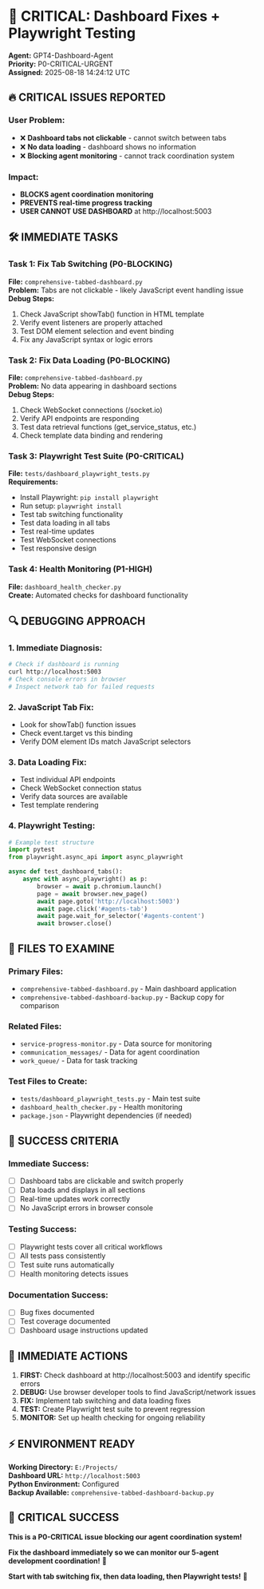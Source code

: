 # 🚨 CRITICAL: Dashboard Fixes + Playwright Testing

**Agent:** GPT4-Dashboard-Agent  
**Priority:** P0-CRITICAL-URGENT  
**Assigned:** 2025-08-18 14:24:12 UTC

## 🔥 CRITICAL ISSUES REPORTED

### **User Problem:**
- ❌ **Dashboard tabs not clickable** - cannot switch between tabs
- ❌ **No data loading** - dashboard shows no information
- ❌ **Blocking agent monitoring** - cannot track coordination system

### **Impact:**
- **BLOCKS agent coordination monitoring**
- **PREVENTS real-time progress tracking** 
- **USER CANNOT USE DASHBOARD** at http://localhost:5003

## 🛠️ IMMEDIATE TASKS

### Task 1: Fix Tab Switching (P0-BLOCKING)
**File:** `comprehensive-tabbed-dashboard.py`  
**Problem:** Tabs are not clickable - likely JavaScript event handling issue  
**Debug Steps:**
1. Check JavaScript showTab() function in HTML template
2. Verify event listeners are properly attached
3. Test DOM element selection and event binding
4. Fix any JavaScript syntax or logic errors

### Task 2: Fix Data Loading (P0-BLOCKING)  
**File:** `comprehensive-tabbed-dashboard.py`  
**Problem:** No data appearing in dashboard sections  
**Debug Steps:**
1. Check WebSocket connections (/socket.io)
2. Verify API endpoints are responding
3. Test data retrieval functions (get_service_status, etc.)
4. Check template data binding and rendering

### Task 3: Playwright Test Suite (P0-CRITICAL)
**File:** `tests/dashboard_playwright_tests.py`  
**Requirements:**
- Install Playwright: `pip install playwright`
- Run setup: `playwright install`
- Test tab switching functionality
- Test data loading in all tabs
- Test real-time updates
- Test WebSocket connections
- Test responsive design

### Task 4: Health Monitoring (P1-HIGH)
**File:** `dashboard_health_checker.py`  
**Create:** Automated checks for dashboard functionality

## 🔍 DEBUGGING APPROACH

### 1. **Immediate Diagnosis:**
```bash
# Check if dashboard is running
curl http://localhost:5003
# Check console errors in browser
# Inspect network tab for failed requests
```

### 2. **JavaScript Tab Fix:**
- Look for showTab() function issues
- Check event.target vs this binding
- Verify DOM element IDs match JavaScript selectors

### 3. **Data Loading Fix:**
- Test individual API endpoints
- Check WebSocket connection status
- Verify data sources are available
- Test template rendering

### 4. **Playwright Testing:**
```python
# Example test structure
import pytest
from playwright.async_api import async_playwright

async def test_dashboard_tabs():
    async with async_playwright() as p:
        browser = await p.chromium.launch()
        page = await browser.new_page()
        await page.goto('http://localhost:5003')
        await page.click('#agents-tab')
        await page.wait_for_selector('#agents-content')
        await browser.close()
```

## 📁 FILES TO EXAMINE

### **Primary Files:**
- `comprehensive-tabbed-dashboard.py` - Main dashboard application
- `comprehensive-tabbed-dashboard-backup.py` - Backup copy for comparison

### **Related Files:**
- `service-progress-monitor.py` - Data source for monitoring
- `communication_messages/` - Data for agent coordination
- `work_queue/` - Data for task tracking

### **Test Files to Create:**
- `tests/dashboard_playwright_tests.py` - Main test suite
- `dashboard_health_checker.py` - Health monitoring
- `package.json` - Playwright dependencies (if needed)

## 🎯 SUCCESS CRITERIA

### **Immediate Success:**
- [ ] Dashboard tabs are clickable and switch properly
- [ ] Data loads and displays in all sections
- [ ] Real-time updates work correctly
- [ ] No JavaScript errors in browser console

### **Testing Success:**
- [ ] Playwright tests cover all critical workflows
- [ ] All tests pass consistently  
- [ ] Test suite runs automatically
- [ ] Health monitoring detects issues

### **Documentation Success:**
- [ ] Bug fixes documented
- [ ] Test coverage documented
- [ ] Dashboard usage instructions updated

## 🚀 IMMEDIATE ACTIONS

1. **FIRST:** Check dashboard at http://localhost:5003 and identify specific errors
2. **DEBUG:** Use browser developer tools to find JavaScript/network issues
3. **FIX:** Implement tab switching and data loading fixes
4. **TEST:** Create Playwright test suite to prevent regression
5. **MONITOR:** Set up health checking for ongoing reliability

## ⚡ ENVIRONMENT READY

**Working Directory:** `E:/Projects/`  
**Dashboard URL:** `http://localhost:5003`  
**Python Environment:** Configured  
**Backup Available:** `comprehensive-tabbed-dashboard-backup.py`

## 🎯 CRITICAL SUCCESS

**This is a P0-CRITICAL issue blocking our agent coordination system!**

**Fix the dashboard immediately so we can monitor our 5-agent development coordination!** 🚨

**Start with tab switching fix, then data loading, then Playwright tests!** 🚀
